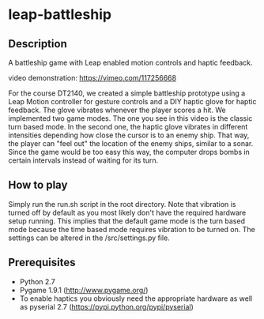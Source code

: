 # leap-battleship
## Description
A battleship game with Leap enabled motion controls and haptic feedback.

video demonstration:
https://vimeo.com/117256668

For the course DT2140, we created a simple battleship prototype using a Leap Motion controller for gesture controls and a DIY haptic glove for haptic feedback. The glove vibrates whenever the player scores a hit.
We implemented two game modes. The one you see in this video is the classic turn based mode. In the second one, the haptic glove vibrates in different intensities depending how close the cursor is to an enemy ship. That way, the player can "feel out" the location of the enemy ships, similar to a sonar. Since the game would be too easy this way, the computer drops bombs in certain intervals instead of waiting for its turn.

## How to play
Simply run the run.sh script in the root directory.
Note that vibration is turned off by default as you most likely don't have the required hardware setup running. This implies that the default game mode is the turn based mode because the time based mode requires vibration to be turned on.
The settings can be altered in the /src/settings.py file.

## Prerequisites
- Python 2.7
- Pygame 1.9.1 (http://www.pygame.org/)
- To enable haptics you obviously need the appropriate hardware as well as pyserial 2.7 (https://pypi.python.org/pypi/pyserial)
